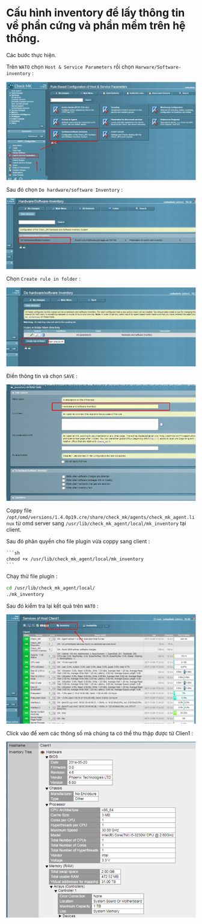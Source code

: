 # Cấu hình inventory để lấy thông tin về phần cứng và phần mềm trên hệ thống.

Các bước  thực hiện.

Trên `WATO` chọn `Host & Service Parameters` rồi chọn `Harware/Software-inventory` :

![in-1](/images/in-1.png)

Sau đó chọn `Do hardware/software Inventory` :

![in-2](/images/in-2.png)

Chọn `Create rule in folder` :

![in-3](/images/in-3.png)

Điền thông tin và chọn `SAVE` :

![in-4](/images/in-4.png)

Coppy file `/opt/omd/versions/1.4.0p19.cre/share/check_mk/agents/check_mk_agent.linux` từ omd server sang `/usr/lib/check_mk_agent/local/mk_inventory` tại client. 

Sau đó phân quyền cho file plugin vừa coppy sang client :

    ```sh
    chmod +x /usr/lib/check_mk_agent/local/mk_inventory
    ```

Chạy thử file plugin :

```sh
cd /usr/lib/check_mk_agent/local/
./mk_inventory
```

Sau đó kiểm tra lại kết quả trên `WATO` :

![in-5](/images/in-5.png)

Click vào để xem các thông số mà chúng ta có thể thu thập được từ Clien1 :

![in-6](/images/in-6.png)